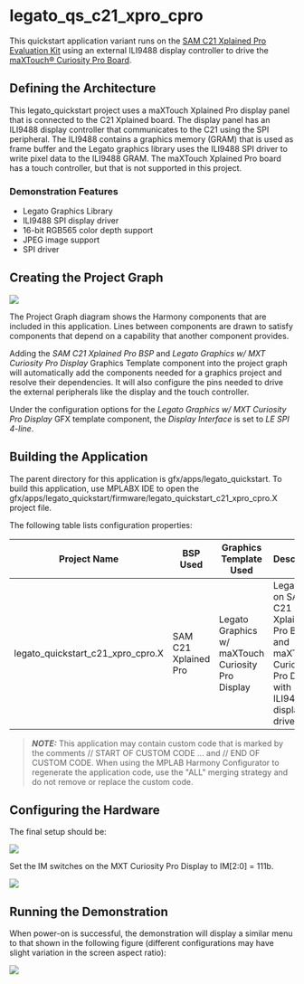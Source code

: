 # legato_qs_c21_xpro_cpro

This quickstart application variant runs on the [SAM C21 Xplained Pro Evaluation Kit](https://www.microchip.com/DevelopmentTools/ProductDetails/PartNO/ATSAMC21-XPRO) using an external ILI9488 display controller to drive the [maXTouch® Curiosity Pro Board](https://www.microchip.com/Developmenttools/ProductDetails/AC320007). 

## Defining the Architecture

This legato_quickstart project uses a maXTouch Xplained Pro display panel that is connected to the C21 Xplained board. The display panel has an ILI9488 display controller that communicates to the C21 using the SPI peripheral. The ILI9488 contains a graphics memory (GRAM) that is used as frame buffer and the Legato graphics library uses the ILI9488 SPI driver to write pixel data to the ILI9488 GRAM. The maXTouch Xplained Pro board has a touch controller, but that is not supported in this project. 

### Demonstration Features

* Legato Graphics Library 
* ILI9488 SPI display driver 
* 16-bit RGB565 color depth support 
* JPEG image support 
* SPI driver 

## Creating the Project Graph

![](https://microchip-mplab-harmony.github.io/gfx/legato_quickstart_c21_xpro_cpro.X_pj.png)

 The Project Graph diagram shows the Harmony components that are included in this application. Lines between components are drawn to satisfy components that depend on a capability that another component provides. 

Adding the *SAM C21 Xplained Pro BSP* and *Legato Graphics w/ MXT Curiosity Pro Display* Graphics Template component into the project graph will automatically add the components needed for a graphics project and resolve their dependencies. It will also configure the pins needed to drive the external peripherals like the display and the touch controller. 

Under the configuration options for the *Legato Graphics w/ MXT Curiosity Pro Display* GFX template component, the *Display Interface* is set to *LE SPI 4-line*. 

## Building the Application

The parent directory for this application is gfx/apps/legato_quickstart. To build this application, use MPLABX IDE to open the gfx/apps/legato_quickstart/firmware/legato_quickstart_c21_xpro_cpro.X project file. 

The following table lists configuration properties: 

| Project Name  | BSP Used |Graphics Template Used | Description |
|---------------| ---------|---------------| ---------|
| legato_quickstart_c21_xpro_cpro.X | SAM C21 Xplained Pro | Legato Graphics w/ maXTouch Curiosity Pro Display  | Legato GFX on SAM C21 Xplained Pro Board and maXTouch Curiosity Pro Display with ILI9488 SPI display driver |

 
> **_NOTE:_**  This application may contain custom code that is marked by the comments // START OF CUSTOM CODE ... and // END OF CUSTOM CODE. When using the MPLAB Harmony Configurator to regenerate the application code, use the "ALL" merging strategy and do not remove or replace the custom code.

## Configuring the Hardware

The final setup should be:

![](https://microchip-mplab-harmony.github.io/gfx/GFX%20APPS%20c21_image_setup1.png)

Set the IM switches on the MXT Curiosity Pro Display to IM[2:0] = 111b. 

![](https://microchip-mplab-harmony.github.io/gfx/legato_qs_e54_cu_cpro_spi_hd2.png)


## Running the Demonstration

When power-on is successful, the demonstration will display a similar menu to that shown in the following figure (different configurations may have slight variation in the screen aspect ratio): 

![](https://microchip-mplab-harmony.github.io/gfx/APPS%20GFX%20e70_run.png)


